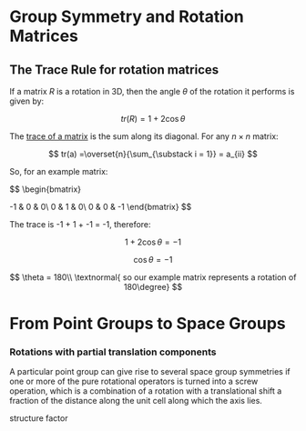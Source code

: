 # Group Symmetry and Rotation Matrices

## The Trace Rule for rotation matrices

If a matrix $R$ is a rotation in 3D, then the angle $\theta$ of the rotation it performs is given by:

$$
tr(R) = 1+2 \cos\theta
$$

The [trace of a matrix](https://textbooks.math.gatech.edu/ila/characteristic-polynomial.html#definition-47) is the sum along its diagonal. For any $n \times n$ matrix: 

$$
tr(a) =\overset{n}{\sum_{\substack i = 1}} = a_{ii}
$$

So, for an example matrix:

$$
\begin{bmatrix}

-1 & 0 & 0\\
0 & 1 & 0\\
0 & 0 & -1
\end{bmatrix}
$$

The trace is -1 + 1 + -1 = -1, therefore:

$$
1 + 2\cos \theta = -1
$$

$$
\cos \theta = -1
$$

$$
\theta = 180\\ \textnormal{ so our example matrix represents a rotation of 180\degree}
$$

# From Point Groups to Space Groups

### Rotations with partial translation components

A particular point group can give rise to several space group symmetries if one or more of the pure rotational operators is turned into a screw operation, which is a combination of a rotation with a translational shift a fraction of the distance along the unit cell along which the axis lies.

structure factor
